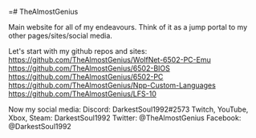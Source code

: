 =# TheAlmostGenius

Main website for all of my endeavours. Think of it as a jump portal to my other pages/sites/social media.

Let's start with my github repos and sites:
https://github.com/TheAlmostGenius/WolfNet-6502-PC-Emu
https://github.com/TheAlmostGenius/6502-BIOS
https://github.com/TheAlmostGenius/6502-PC
https://github.com/TheAlmostGenius/Npp-Custom-Languages
https://github.com/TheAlmostGenius/LFS-10


Now my social media:
Discord: DarkestSoul1992#2573
Twitch, YouTube, Xbox, Steam: DarkestSoul1992
Twitter: @TheAlmostGenius
Facebook: @DarkestSoul1992
